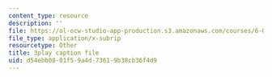 ```yaml
---
content_type: resource
description: ''
file: https://ol-ocw-studio-app-production.s3.amazonaws.com/courses/6-00sc-introduction-to-computer-science-and-programming-spring-2011/d54ebb0801f59a4d73619b38cb36f4d9_UiZlaJX3IRk.srt
file_type: application/x-subrip
resourcetype: Other
title: 3play caption file
uid: d54ebb08-01f5-9a4d-7361-9b38cb36f4d9
---
```

